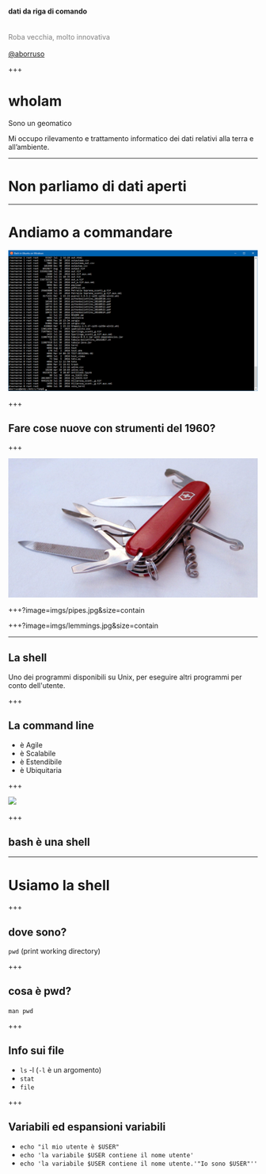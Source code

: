 #### dati da riga di comando
<br>
<span style="color:gray">Roba vecchia, molto innovativa</span>
<br>
<span style="color:gray"></span>
<br>
<span style="color:gray"><a href="https://twitter.com/aborruso" target="_blank">@aborruso</a></span>

+++

# whoIam
Sono un geomatico

Mi occupo rilevamento e trattamento informatico
dei dati relativi alla terra e all’ambiente.

---

# Non parliamo di dati aperti

---

# Andiamo a commandare

![](./imgs/shell00.png)

+++

## Fare cose nuove con strumenti del 1960?

+++

![](./imgs/tools.jpg)

+++?image=imgs/pipes.jpg&size=contain

+++?image=imgs/lemmings.jpg&size=contain

---

## La shell

Uno dei programmi disponibili su Unix, per eseguire altri programmi per conto dell'utente.

+++

## La command line

- è Agile
- è Scalabile
- è Estendibile
- è Ubiquitaria

+++

![](http://www.omgubuntu.co.uk/wp-content/uploads/2017/05/Ubuntu-on-the-Windows-Store.jpg)

+++

## bash è una shell

---

# Usiamo la shell

+++

## dove sono? 

`pwd` (print working directory)

+++

## cosa è pwd?

`man pwd`

+++

## Info sui file

- `ls` -l (`-l` è un argomento)
- `stat`
- `file`

+++

## Variabili ed espansioni variabili

- `echo "il mio utente è $USER"`
- `echo 'la variabile $USER contiene il nome utente'`
- `echo 'la variabile $USER contiene il nome utente.'"Io sono $USER"''`